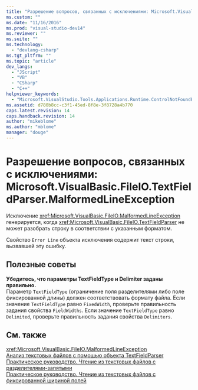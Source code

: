```yaml
---
title: "Разрешение вопросов, связанных с исключениями: Microsoft.VisualBasic.FileIO.TextFieldParser.MalformedLineException | Microsoft Docs"
ms.custom: ""
ms.date: "11/16/2016"
ms.prod: "visual-studio-dev14"
ms.reviewer: ""
ms.suite: ""
ms.technology: 
  - "devlang-csharp"
ms.tgt_pltfrm: ""
ms.topic: "article"
dev_langs: 
  - "JScript"
  - "VB"
  - "CSharp"
  - "C++"
helpviewer_keywords: 
  - "Microsoft.VisualStudio.Tools.Applications.Runtime.ControlNotFoundException - исключение"
ms.assetid: d780b8cc-c3f1-45ed-8f8e-3f8728a4b770
caps.latest.revision: 14
caps.handback.revision: 14
author: "mikeblome"
ms.author: "mblome"
manager: "douge"
---
```

# Разрешение вопросов, связанных с исключениями: Microsoft.VisualBasic.FileIO.TextFieldParser.MalformedLineException
Исключение <xref:Microsoft.VisualBasic.FileIO.MalformedLineException> генерируется, когда <xref:Microsoft.VisualBasic.FileIO.TextFieldParser> не может разобрать строку в соответствии с указанным форматом.  
  
 Свойство `Error Line` объекта исключения содержит текст строки, вызвавшей эту ошибку.  
  
## Полезные советы  
 **Убедитесь, что параметры TextFieldType и Delimiter заданы правильно.**  
 Параметр `TextFieldType` \(ограничение поля разделителями либо поле фиксированной длины\) должен соответствовать формату файла. Если значение `TextFieldType` равно `FixedWidth`, проверьте правильность задания свойства `FieldWidths`. Если значение `TextFieldType` равно `Delimited`, проверьте правильность задания свойства `Delimiters`.  
  
## См. также  
 <xref:Microsoft.VisualBasic.FileIO.MalformedLineException>   
 [Анализ текстовых файлов с помощью объекта TextFieldParser](../Topic/Parsing%20Text%20Files%20with%20the%20TextFieldParser%20Object%20\(Visual%20Basic\).md)   
 [Практическое руководство. Чтение из текстовых файлов с разделителями\-запятыми](../Topic/How%20to:%20Read%20From%20Comma-Delimited%20Text%20Files%20in%20Visual%20Basic.md)   
 [Практическое руководство. Чтение из текстовых файлов с фиксированной шириной полей](../Topic/How%20to:%20Read%20From%20Fixed-width%20Text%20Files%20in%20Visual%20Basic.md)